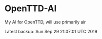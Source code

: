# OpenTTD-AI
My AI for OpenTTD, will use primarily air

Latest backup: Sun Sep 29 21:07:01 UTC 2019

